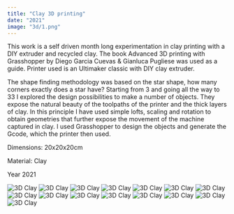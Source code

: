 ```yaml
---
title: "Clay 3D printing"
date: "2021"
image: "3d/1.png"
---
```


This work is a self driven month long experimentation in clay printing with a DIY extruder and recycled clay. The book Advanced 3D printing with Grasshopper by Diego Garcia Cuevas & Gianluca Pugliese was used as a guide. Printer used is an Ultimaker classic with DIY clay extruder.

The shape finding methodology was based on the star shape, how many corners exactly does a star have? Starting from 3 and going all the way to 33 I explored the design possibilities to make a number of objects. They expose the natural beauty of the toolpaths of the printer and the thick layers of clay. In this principle I have used simple lofts, scaling and rotation to obtain geometries that further expose the movement of the machine captured in clay. I used Grasshopper to design the objects and generate the Gcode, which the printer then used.

Dimensions: 20x20x20cm

Material: Clay

Year 2021

![3D Clay](/3d/1.png "#3D Clay")
![3D Clay](/3d/2.png "#3D Clay")
![3D Clay](/3d/3.png "#3D Clay")
![3D Clay](/3d/4.png "#3D Clay")
![3D Clay](/3d/5.png "#3D Clay")
![3D Clay](/3d/6.png "#3D Clay")
![3D Clay](/3d/7.png "#3D Clay")
![3D Clay](/3d/8.png "#3D Clay")
![3D Clay](/3d/9.png "#3D Clay")
![3D Clay](/3d/10.png "#3D Clay")
![3D Clay](/3d/11.png "#3D Clay")
![3D Clay](/3d/12.png "#3D Clay")
![3D Clay](/3d/13.png "#3D Clay")
![3D Clay](/3d/14.png "#3D Clay")
![3D Clay](/3d/15.png "#3D Clay")
